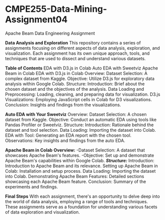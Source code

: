 # CMPE255-Data-Mining-Assignment04
Apache Beam Data Engineering Assignment

**Data Analysis and Exploration**
This repository contains a series of assignments focusing on different aspects of data analysis, exploration, and visualization. Each assignment has its own unique approach, tools, and techniques that are used to dissect and understand various datasets.

**Table of Contents**
EDA with D3.js in Colab
Auto EDA with Sweetviz
Apache Beam in Colab
EDA with D3.js in Colab
Overview:
Dataset Selection: A complex dataset from Kaggle.
Objective: Utilize D3.js for exploratory data analysis within Google Colab.
Structure:
Introduction: Brief about the chosen dataset and the objectives of the analysis.
Data Loading and Preprocessing: Loading, cleaning, and preparing data for visualization.
D3.js Visualizations: Employing JavaScript cells in Colab for D3 visualizations.
Conclusion: Insights and findings from the visualizations.

**Auto EDA with Your Sweetviz**
Overview:
Dataset Selection: A chosen dataset from Kaggle.
Objective: Conduct an automatic EDA using tools like Pandas Profiler or Sweetviz.
Structure:
Introduction: Rationale behind the dataset and tool selection.
Data Loading: Importing the dataset into Colab.
EDA with Tool: Generating an EDA report with the chosen tool.
Observations: Key insights and findings from the auto EDA.

**Apache Beam in Colab**
**Overview:**
-Dataset Selection: A dataset that showcases Apache Beam's features.
-Objective: Set up and demonstrate Apache Beam's capabilities within Google Colab.
***Structure:***
Introduction: Introduction to Apache Beam and its relevance.
Setting up Apache Beam in Colab: Installation and setup process.
Data Loading: Importing the dataset into Colab.
Demonstrating Apache Beam Features: Detailed sections showcasing each Apache Beam feature.
Conclusion: Summary of the experiments and findings.

**Final Steps**
With each assignment, there's an opportunity to delve deep into the world of data analysis, employing a range of tools and techniques. These assignments serve as a foundation for understanding various facets of data exploration and visualization.
